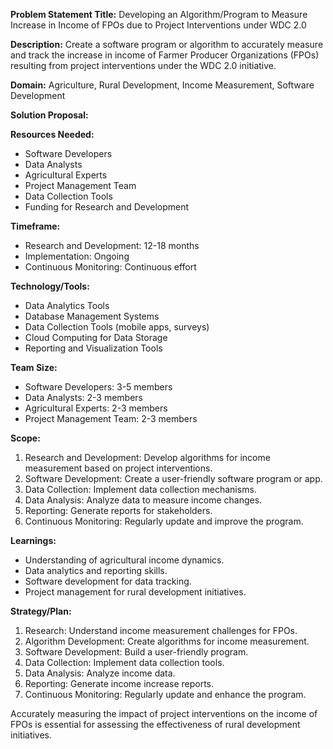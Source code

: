 **Problem Statement Title:** Developing an Algorithm/Program to Measure Increase in Income of FPOs due to Project Interventions under WDC 2.0

**Description:** Create a software program or algorithm to accurately measure and track the increase in income of Farmer Producer Organizations (FPOs) resulting from project interventions under the WDC 2.0 initiative.

**Domain:** Agriculture, Rural Development, Income Measurement, Software Development

**Solution Proposal:**

**Resources Needed:**
- Software Developers
- Data Analysts
- Agricultural Experts
- Project Management Team
- Data Collection Tools
- Funding for Research and Development

**Timeframe:**
- Research and Development: 12-18 months
- Implementation: Ongoing
- Continuous Monitoring: Continuous effort

**Technology/Tools:**
- Data Analytics Tools
- Database Management Systems
- Data Collection Tools (mobile apps, surveys)
- Cloud Computing for Data Storage
- Reporting and Visualization Tools

**Team Size:**
- Software Developers: 3-5 members
- Data Analysts: 2-3 members
- Agricultural Experts: 2-3 members
- Project Management Team: 2-3 members

**Scope:**
1. Research and Development: Develop algorithms for income measurement based on project interventions.
2. Software Development: Create a user-friendly software program or app.
3. Data Collection: Implement data collection mechanisms.
4. Data Analysis: Analyze data to measure income changes.
5. Reporting: Generate reports for stakeholders.
6. Continuous Monitoring: Regularly update and improve the program.

**Learnings:**
- Understanding of agricultural income dynamics.
- Data analytics and reporting skills.
- Software development for data tracking.
- Project management for rural development initiatives.

**Strategy/Plan:**
1. Research: Understand income measurement challenges for FPOs.
2. Algorithm Development: Create algorithms for income measurement.
3. Software Development: Build a user-friendly program.
4. Data Collection: Implement data collection tools.
5. Data Analysis: Analyze income data.
6. Reporting: Generate income increase reports.
7. Continuous Monitoring: Regularly update and enhance the program.

Accurately measuring the impact of project interventions on the income of FPOs is essential for assessing the effectiveness of rural development initiatives.